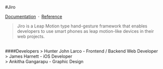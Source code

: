 #Jiro

[Documentation](./Documentation/API/Overview.md)&ensp;·&ensp;[Reference](./Documentation/API/Reference)

> Jiro is a Leap Motion type hand-gesture framework that enables developers to use smart phones as leap motion-like devices in their web projects.

<br/>
####Developers
> Hunter John Larco - Frontend / Backend Web Developer<br/>
> James Harnett - iOS Developer<br/>
> Ankitha Gangarapu - Graphic Design
